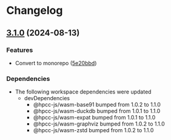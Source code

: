 # Changelog

## [3.1.0](https://github.com/hpcc-systems/hpcc-js-wasm/compare/wasm-v3.0.0...wasm-v3.1.0) (2024-08-13)


### Features

* Convert to monorepo ([5e20bbd](https://github.com/hpcc-systems/hpcc-js-wasm/commit/5e20bbdaa32a4ae304e79cabe22a9bf1a38a482b))


### Dependencies

* The following workspace dependencies were updated
  * devDependencies
    * @hpcc-js/wasm-base91 bumped from 1.0.2 to 1.1.0
    * @hpcc-js/wasm-duckdb bumped from 1.0.1 to 1.1.0
    * @hpcc-js/wasm-expat bumped from 1.0.1 to 1.1.0
    * @hpcc-js/wasm-graphviz bumped from 1.0.2 to 1.1.0
    * @hpcc-js/wasm-zstd bumped from 1.0.2 to 1.1.0
